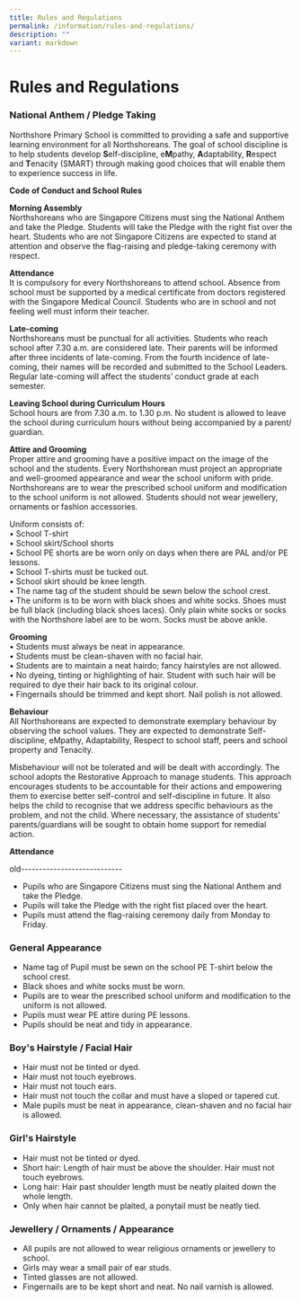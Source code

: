 ```yaml
---
title: Rules and Regulations
permalink: /information/rules-and-regulations/
description: ""
variant: markdown
---
```

# **Rules and Regulations**

### National Anthem / Pledge Taking

Northshore Primary School is committed to providing a safe and supportive learning environment for all Northshoreans.  The goal of school discipline is to help students develop **S**elf-discipline, e**M**pathy, **A**daptability, **R**espect and **T**enacity (SMART) through making good choices that will enable them to experience success in life.  

**Code of Conduct and School Rules**

**Morning Assembly**  
Northshoreans who are Singapore Citizens must sing the National Anthem and take the Pledge. Students will take the Pledge with the right fist over the heart. Students who are not Singapore Citizens are expected to stand at attention and observe the flag-raising and pledge-taking ceremony with respect.

**Attendance**  
It is compulsory for every Northshoreans to attend school. Absence from school must be supported by a medical certificate from doctors registered with the Singapore Medical Council. Students who are in school and not feeling well must inform their teacher.

**Late-coming**  
Northshoreans must be punctual for all activities.  Students who reach school after 7.30 a.m. are considered late.  Their parents will be informed after three incidents of late-coming.  From the fourth incidence of late-coming, their names will be recorded and submitted to the School Leaders.  Regular late-coming will affect the students’ conduct grade at each semester.

**Leaving School during Curriculum Hours**  
School hours are from 7.30 a.m. to 1.30 p.m.  No student is allowed to leave the school during curriculum hours without being accompanied by a parent/ guardian.

**Attire and Grooming**  
Proper attire and grooming have a positive impact on the image of the school and the students.  Every Northshorean must project an appropriate and well-groomed appearance and wear the school uniform with pride.  
Northshoreans are to wear the prescribed school uniform and modification to the school uniform is not allowed. Students should not wear jewellery, ornaments or fashion accessories.

Uniform consists of:  
•	School T-shirt  
•	School skirt/School shorts  
•	School PE shorts are be worn only on days when there are PAL and/or PE lessons.   
•	School T-shirts must be tucked out.    
•	School skirt should be knee length.  
•	The name tag of the student should be sewn below the school crest.  
•	The uniform is to be worn with black shoes and white socks.  Shoes must be full black (including black shoes laces).  Only plain white socks or socks with the Northshore label are to be worn. Socks must be above ankle.  

**Grooming**  
•	Students must always be neat in appearance.  
•	Students must be clean-shaven with no facial hair.    
•	Students are to maintain a neat hairdo; fancy hairstyles are not allowed.  
•	No dyeing, tinting or highlighting of hair.  Student with such hair will be required to dye their hair back to its original colour.  
•	Fingernails should be trimmed and kept short.  Nail polish is not allowed.

**Behaviour**  
All Northshoreans are expected to demonstrate exemplary behaviour by observing the school values.  They are expected to demonstrate Self-discipline, eMpathy, Adaptability, Respect to school staff, peers and school property and Tenacity. 

Misbehaviour will not be tolerated and will be dealt with accordingly.  The school adopts the Restorative Approach to manage students. This approach encourages students to be accountable for their actions and empowering them to exercise better self-control and self-discipline in future. It also helps the child to recognise that we address specific behaviours as the problem, and not the child.  Where necessary, the assistance of students’ parents/guardians will be sought to obtain home support for remedial action.

**Attendance**  




old----------------------------

*   Pupils who are Singapore Citizens must sing the National Anthem and take the Pledge.
*   Pupils will take the Pledge with the right fist placed over the heart.
*   Pupils must attend the flag-raising ceremony daily from Monday to Friday.

### General Appearance

*   Name tag of Pupil must be sewn on the school PE T-shirt below the school crest.
*   Black shoes and white socks must be worn.
*   Pupils are to wear the prescribed school uniform and modification to the uniform is not allowed.
*   Pupils must wear PE attire during PE lessons.
*   Pupils should be neat and tidy in appearance.

### Boy's Hairstyle / Facial Hair

*   Hair must not be tinted or dyed.
*   Hair must not touch eyebrows.
*   Hair must not touch ears.
*   Hair must not touch the collar and must have a sloped or tapered cut.
*   Male pupils must be neat in appearance, clean-shaven and no facial hair is allowed.

### Girl's Hairstyle

*   Hair must not be tinted or dyed.
*   Short hair: Length of hair must be above the shoulder. Hair must not touch eyebrows.
*   Long hair: Hair past shoulder length must be neatly plaited down the whole length.&nbsp;
*   Only when hair cannot be plaited, a ponytail must be neatly tied.

### Jewellery / Ornaments / Appearance

*   All pupils are not allowed to wear religious ornaments or jewellery to school.
*   Girls may wear a small pair of ear studs.
*   Tinted glasses are not allowed.
*   Fingernails are to be kept short and neat. No nail varnish is allowed.